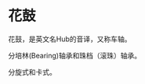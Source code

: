 # 花鼓

<!--
create time: 2015-09-06 23:22:10
Author: amoblin

This file is created by Marboo<http://marboo.io> template file $MARBOO_HOME/.media/starts/default.md
本文件由 Marboo<http://marboo.io> 模板文件 $MARBOO_HOME/.media/starts/default.md 创建
-->

花鼓，是英文名Hub的音译，又称车轴。

分培林(Bearing)轴承和珠档（滚珠）轴承。

分旋式和卡式。
